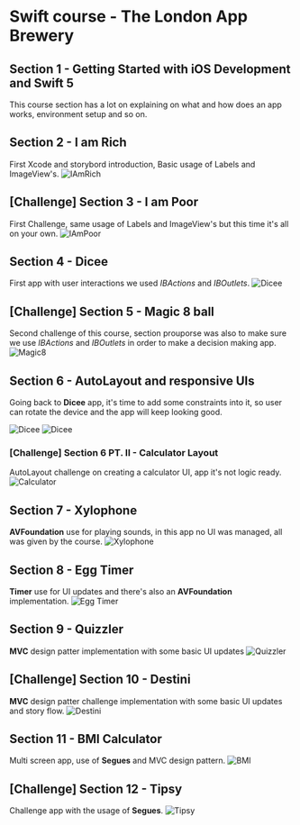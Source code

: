 # Swift course - The London App Brewery

## Section 1 - Getting Started with iOS Development and Swift 5 
This course section has a lot on explaining on what and how does an app works, environment setup and so on.

## Section 2 - I am Rich
First Xcode and storybord introduction, Basic usage of Labels and ImageView's.
![IAmRich](documentation/iamrich.png)

## [Challenge] Section 3 - I am Poor
First Challenge, same usage of Labels and ImageView's but this time it's all on your own.
![IAmPoor](documentation/iampoor.png)

## Section 4 - Dicee
First app with user interactions we used *IBActions* and *IBOutlets*.
![Dicee](documentation/dicee.png) 

## [Challenge] Section 5 - Magic 8 ball
Second challenge of this course, section prouporse was also to make sure we use *IBActions* and *IBOutlets* in order to make a decision making app.
![Magic8](documentation/magic8.png)

## Section 6 - AutoLayout and responsive UIs
Going back to **Dicee** app, it's time to add some constraints into it, so user can rotate the device and the app will keep looking good.

![Dicee](documentation/diceeLayout1.png) 
![Dicee](documentation/diceeLayout2.png)

### [Challenge] Section 6 PT. II - Calculator Layout
AutoLayout challenge on creating a calculator UI, app it's not logic ready.
![Calculator](documentation/calculatorUI.png)

## Section 7 - Xylophone
**AVFoundation**  use for playing sounds, in this app no UI was managed, all was given by the course.
![Xylophone](documentation/xylophone.png)

## Section 8 - Egg Timer
**Timer** use for UI updates and there's also an **AVFoundation** implementation.
![Egg Timer](documentation/eggTimer.png) 

## Section 9 - Quizzler
**MVC** design patter implementation with some basic UI updates
![Quizzler](documentation/quizzler.png) 

## [Challenge] Section 10 - Destini
**MVC** design patter challenge implementation with some basic UI updates and story flow.
![Destini](documentation/destini.png) 

## Section 11 - BMI Calculator
Multi screen app, use of **Segues** and MVC design pattern.
![BMI](documentation/bmi.png) 
 
## [Challenge] Section 12 - Tipsy
Challenge app with the usage of **Segues**.
![Tipsy](documentation/tipsy.gif)

